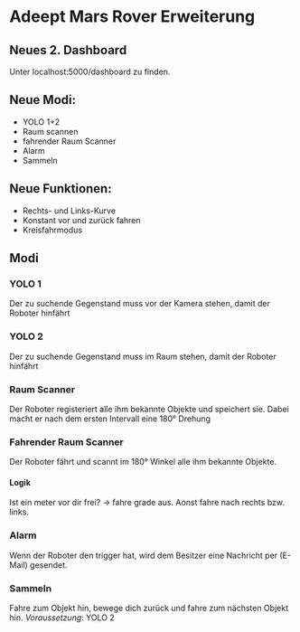 # Adeept Mars Rover Erweiterung

## Neues 2. Dashboard
Unter localhost:5000/dashboard zu finden.

## Neue Modi:
* YOLO 1+2
* Raum scannen
* fahrender Raum Scanner
* Alarm
* Sammeln

## Neue Funktionen:
* Rechts- und Links-Kurve
* Konstant vor und zurück fahren
* Kreisfahrmodus

## Modi

### YOLO 1
Der zu suchende Gegenstand muss vor der Kamera stehen, damit der Roboter hinfährt

### YOLO 2
Der zu suchende Gegenstand muss im Raum stehen, damit der Roboter hinfährt

### Raum Scanner
Der Roboter registeriert alle ihm bekannte Objekte und speichert sie.
Dabei macht er nach dem ersten Intervall eine 180° Drehung

### Fahrender Raum Scanner
Der Roboter fährt und scannt im 180° Winkel alle ihm bekannte Objekte.
#### Logik
Ist ein meter vor dir frei? -> fahre grade aus.
Aonst fahre nach rechts bzw. links.

### Alarm
Wenn der Roboter den trigger hat, wird dem Besitzer eine Nachricht per (E-Mail) gesendet.

### Sammeln
Fahre zum Objekt hin, bewege dich zurück und fahre zum nächsten Objekt hin.
*Voraussetzung*: YOLO 2